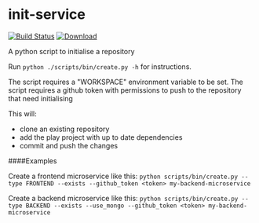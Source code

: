 
# init-service

[![Build Status](https://travis-ci.org/hmrc/init-service.svg)](https://travis-ci.org/hmrc/init-service) [ ![Download](https://api.bintray.com/packages/hmrc/releases/init-service/images/download.svg) ](https://bintray.com/hmrc/releases/init-service/_latestVersion)

A python script to initialise a repository

Run `python ./scripts/bin/create.py -h` for instructions.

The script requires a "WORKSPACE" environment variable to be set.
The script requires a github token with permissions to push to the repository that need initialising

This will:
- clone an existing repository
- add the play project with up to date dependencies
- commit and push the changes

####Examples

Create a frontend microservice like this:
```python scripts/bin/create.py --type FRONTEND --exists --github_token <token> my-backend-microservice```

Create a backend microservice like this:
```python scripts/bin/create.py --type BACKEND --exists --use_mongo --github_token <token> my-backend-microservice```
